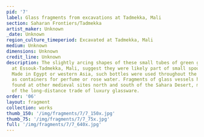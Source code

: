```yaml
---
pid: '7'
label: Glass fragments from excavations at Tadmekka, Mali
section: Saharan Frontiers/Tadmekka
artist_maker: Unknown
_date: Unknown
region_culture_timeperiod: Excavated at Tadmekka, Mali
medium: Unknown
dimensions: Unknown
credit_line: Unknown
description: The slightly arcing shapes of these small tubes of green glass, excavated
  at Essouk-Tadmekka, Mali, suggest they were likely part of small spouted bottles.
  Made in Egypt or western Asia, such bottles were used throughout the medieval Mediterranean
  as containers for perfume or rose water. Fragments of glass vessels have also been
  found at other medieval sites north and south of the Sahara Desert, material remnants
  of the long-distance trade of luxury glassware.
order: '06'
layout: fragment
collection: works
thumb_150: '/img/fragments/7/7_150x.jpg'
thumb_75: '/img/fragments/7/7_75x.jpg'
full: '/img/fragments/7/7_640x.jpg'
---
```

